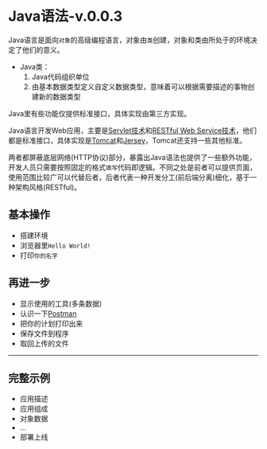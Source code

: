 #   Java语法-v.0.0.3

Java语言是面向`对象`的高级编程语言，对象由`类`创建，对象和类由所处于的环境决定了他们的意义。

-   Java类：
    1.  Java代码组织单位
    2.  由基本数据类型定义自定义数据类型，意味着可以根据需要描述的事物创建新的数据类型

Java里有些功能仅提供标准接口，具体实现由第三方实现。

Java语言开发Web应用，主要是[Servlet技术](https://javaee.github.io/tutorial/servlets.html)和[RESTful Web Service技术](https://javaee.github.io/tutorial/jaxrs.html)，他们都是标准接口，具体实现是[Tomcat](http://tomcat.apache.org/)和[Jersey](https://jersey.github.io/)，Tomcat还支持一些其他标准。

两者都屏蔽底层网络(HTTP协议)部分，暴露出Java语法也提供了一些额外功能，开发人员只需要按照固定的格式`填写`代码即逻辑。不同之处是前者可以提供页面，使用范围比较广可以代替后者，后者代表一种开发分工(前后端分离)细化，基于一种架构风格(RESTful)。

##  基本操作
-   搭建环境
-   浏览器里`Hello World!`
-   打印`你的名字`

##  再进一步
-   显示使用的工具(多条数据)
-   认识一下[Postman](https://www.getpostman.com/)
-   把你的计划打印出来
-   保存文件到程序
-   取回上传的文件

----    

##  完整示例
-   应用描述
-   应用组成
-   对象数据
-   ...
-   部署上线
